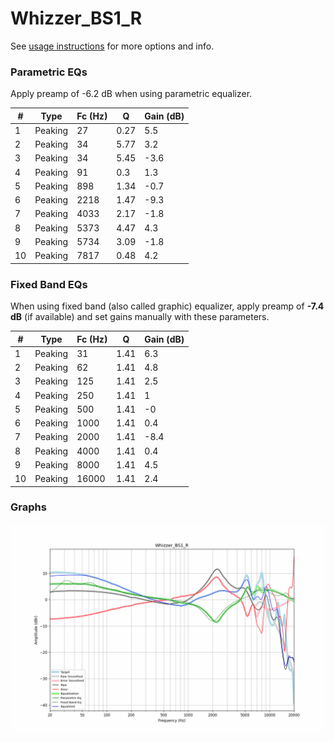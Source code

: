 # Whizzer_BS1_R
See [usage instructions](https://github.com/jaakkopasanen/AutoEq#usage) for more options and info.

### Parametric EQs
Apply preamp of -6.2 dB when using parametric equalizer.

|   # | Type    |   Fc (Hz) |    Q |   Gain (dB) |
|-----|---------|-----------|------|-------------|
|   1 | Peaking |        27 | 0.27 |         5.5 |
|   2 | Peaking |        34 | 5.77 |         3.2 |
|   3 | Peaking |        34 | 5.45 |        -3.6 |
|   4 | Peaking |        91 | 0.3  |         1.3 |
|   5 | Peaking |       898 | 1.34 |        -0.7 |
|   6 | Peaking |      2218 | 1.47 |        -9.3 |
|   7 | Peaking |      4033 | 2.17 |        -1.8 |
|   8 | Peaking |      5373 | 4.47 |         4.3 |
|   9 | Peaking |      5734 | 3.09 |        -1.8 |
|  10 | Peaking |      7817 | 0.48 |         4.2 |

### Fixed Band EQs
When using fixed band (also called graphic) equalizer, apply preamp of **-7.4 dB** (if available) and set gains manually with these parameters.

|   # | Type    |   Fc (Hz) |    Q |   Gain (dB) |
|-----|---------|-----------|------|-------------|
|   1 | Peaking |        31 | 1.41 |         6.3 |
|   2 | Peaking |        62 | 1.41 |         4.8 |
|   3 | Peaking |       125 | 1.41 |         2.5 |
|   4 | Peaking |       250 | 1.41 |         1   |
|   5 | Peaking |       500 | 1.41 |        -0   |
|   6 | Peaking |      1000 | 1.41 |         0.4 |
|   7 | Peaking |      2000 | 1.41 |        -8.4 |
|   8 | Peaking |      4000 | 1.41 |         0.4 |
|   9 | Peaking |      8000 | 1.41 |         4.5 |
|  10 | Peaking |     16000 | 1.41 |         2.4 |

### Graphs
![](./Whizzer_BS1_R.png)
